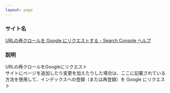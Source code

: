 ```yaml
---
layout: page
---
```


### サイト名

[URLの再クロールを Google にリクエストする - Search Console ヘルプ](https://support.google.com/webmasters/answer/6065812)

### 説明

URLの再クロールをGoogleにリクエスト  
サイトにページを追加したり変更を加えたりした場合は、ここに記載されている方法を使用して、インデックスへの登録（または再登録）を Google にリクエスト
